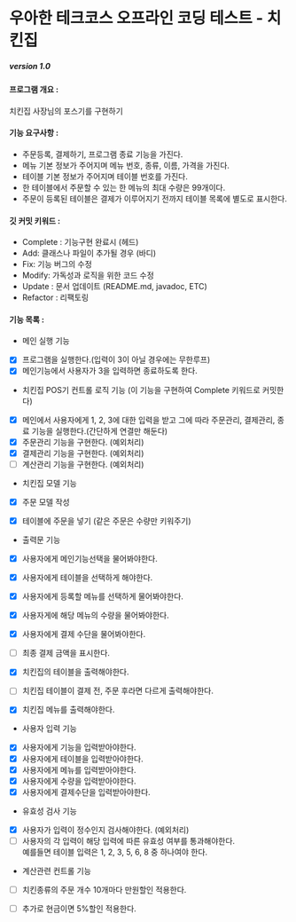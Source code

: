 # 우아한 테크코스 오프라인 코딩 테스트 - 치킨집

##### version 1.0   

#### 프로그램 개요 :  
치킨집 사장님의 포스기를 구현하기   


#### 기능 요구사항 :
- 주문등록, 결제하기, 프로그램 종료 기능을 가진다.        
- 메뉴 기본 정보가 주어지며 메뉴 번호, 종류, 이름, 가격을 가진다.    
- 테이블 기본 정보가 주어지며 테이블 번호를 가진다.   
- 한 테이블에서 주문할 수 있는 한 메뉴의 최대 수량은 99개이다.    
- 주문이 등록된 테이블은 결제가 이루어지기 전까지 테이블 목록에 별도로 표시한다.  

#### 깃 커밋 키워드 :  
- Complete : 기능구현 완료시 (헤드)
- Add: 클래스나 파일이 추가될 경우 (바디)  
- Fix: 기능 버그의 수정 
- Modify: 가독성과 로직을 위한 코드 수정
- Update : 문서 업데이트 (README.md, javadoc, ETC)  
- Refactor : 리팩토링

#### 기능 목록 :
- 메인 실행 기능  
- [x] 프로그램을 실행한다.(입력이 3이 아닐 경우에는 무한루프)  
- [x] 메인기능에서 사용자가 3을 입력하면 종료하도록 한다.

- 치킨집 POS기 컨트롤 로직 기능 (이 기능을 구현하여 Complete 키워드로 커밋한다)
- [x] 메인에서 사용자에게 1, 2, 3에 대한 입력을 받고 그에 따라 주문관리, 결제관리, 종료 기능을 실행한다.(간단하게 연결만 해둔다)  
- [x] 주문관리 기능을 구현한다. (예외처리)
- [x] 결제관리 기능을 구현한다. (예외처리)  
- [ ] 계산관리 기능을 구현한다. (예외처리)  
   
- 치킨집 모델 기능  
- [x] 주문 모델 작성
- [x] 테이블에 주문을 넣기 (같은 주문은 수량만 키워주기)


- 출력문 기능
- [x] 사용자에게 메인기능선택을 물어봐야한다.
- [x] 사용자에게 테이블을 선택하게 해야한다.
- [x] 사용자에게 등록할 메뉴를 선택하게 물어봐야한다.
- [x] 사용자게에 해당 메뉴의 수량을 물어봐야한다.
- [x] 사용자에게 결제 수단을 물어봐야한다.
- [ ] 최종 결제 금액을 표시한다.
- [x] 치킨집의 테이블을 출력해야한다.
- [ ] 치킨집 테이블이 결제 전, 주문 후라면 다르게 출력해야한다.
- [x] 치킨집 메뉴를 출력해야한다.


- 사용자 입력 기능  
- [x] 사용자에게 기능을 입력받아야한다.
- [x] 사용자에게 테이블을 입력받아야한다.
- [x] 사용자에게 메뉴를 입력받아야한다.
- [x] 사용자에게 수량을 입력받아야한다.
- [x] 사용자에게 결제수단을 입력받아야한다.

- 유효성 검사 기능
- [x] 사용자가 입력이 정수인지 검사해야한다. (예외처리)
- [ ] 사용자의 각 입력이 해당 입력에 따른 유효성 여부를 통과해야한다.  
예를들면 테이블 입력은 1, 2, 3, 5, 6, 8 중 하나여야 한다.

- 계산관련 컨트롤 기능  
- [ ] 치킨종류의 주문 개수 10개마다 만원할인 적용한다.
- [ ] 추가로 현금이면 5%할인 적용한다.

